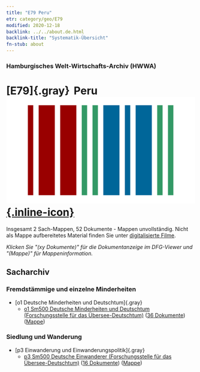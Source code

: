 ```yaml
---
title: "E79 Peru"
etr: category/geo/E79
modified: 2020-12-18
backlink: ../../about.de.html
backlink-title: "Systematik-Übersicht"
fn-stub: about
---
```


### Hamburgisches Welt-Wirtschafts-Archiv (HWWA)
# [E79]{.gray}&#8201; Peru&#160; [![Wikidata item](/images/Wikidata-logo.svg){.inline-icon}](http://www.wikidata.org/entity/Q419)




Insgesamt 2 Sach-Mappen, 52 Dokumente - Mappen unvollständig.
Nicht als Mappe aufbereitetes Material finden Sie unter [digitalisierte Filme](/film/h1_sh).

_Klicken Sie "(xy Dokumente)" für die Dokumentanzeige im DFG-Viewer und "(Mappe)" für Mappeninformation._

## Sacharchiv




### Fremdstämmige und einzelne Minderheiten

- [o1 Deutsche Minderheiten und Deutschtum]{.gray}
  - [o1 Sm500 Deutsche Minderheiten und Deutschtum (Forschungsstelle für das Übersee-Deutschtum)](../../../subject/about.de.html#o1_Sm500) (<a href="https://dfg-viewer.de/show/?tx_dlf[id]=https://pm20.zbw.eu/mets/sh/1416xx/141689/1459xx/145911/public.mets.de.xml" target="_blank">36 Dokumente</a>) ([Mappe](http://purl.org/pressemappe20/folder/sh/141689,145911))

### Siedlung und Wanderung

- [p3 Einwanderung und Einwanderungspolitik]{.gray}
  - [p3 Sm500 Deutsche Einwanderer (Forschungsstelle für das Übersee-Deutschtum)](../../../subject/about.de.html#p3_Sm500) (<a href="https://dfg-viewer.de/show/?tx_dlf[id]=https://pm20.zbw.eu/mets/sh/1416xx/141689/1459xx/145921/public.mets.de.xml" target="_blank">16 Dokumente</a>) ([Mappe](http://purl.org/pressemappe20/folder/sh/141689,145921))


